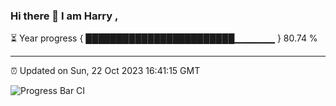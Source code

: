 ### Hi there 👋 I am Harry , 

⏳ Year progress { ████████████████████████▁▁▁▁▁▁ } 80.74 %

---

⏰ Updated on Sun, 22 Oct 2023 16:41:15 GMT

![Progress Bar CI](https://github.com/duykhang68/duykhang68/workflows/Progress%20Bar%20CI/badge.svg)

